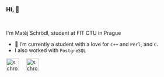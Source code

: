 ### Hi, :wave:

<br />

I'm Matěj Schrödl, student at FIT CTU in Prague

- :herb: I’m currently a student with a love for `C++` and `Perl`, and `C`.
- I also worked with `PostgreSQL`



<p align="left">
<a href="www.linkedin.com/in/matej-schrodl354" target="_blank"><img align="center" src="https://img.icons8.com/color/344/linkedin.png" alt="schrodlm" height="35" width="35" /></a>&nbsp;&nbsp;&nbsp;&nbsp;
  <a href="www.linkedin.com/in/matej-schrodl354" target="_blank"><img align="center" src="https://img.icons8.com/color/344/instagram.png" alt="schrodlm" height="35" width="35" /></a>&nbsp;&nbsp;&nbsp;&nbsp;
  
  
</p>
